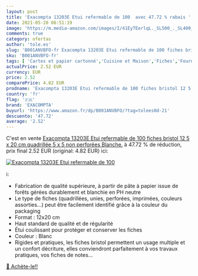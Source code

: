 ```yaml
---
layout: post
title: 'Exacompta 13203E Etui refermable de 100  avec 47.72 % rabais '
date: 2021-05-28 06:51:19
image: 'https://m.media-amazon.com/images/I/41EyTEerlqL._SL500_._SL400_.jpg'
comments: true
category: ofertas
author: 'tole.es'
slug: 'B001ANVBFO-fr Exacompta 13203E Etui refermable de 100 fiches bristol 12...'
sku: 'B001ANVBFO-fr'
tags: [ 'Cartes et papier cartonné','Cuisine et Maison','Fiches','Fournitures de bureau','Loisirs Créatifs','Papeterie','Papier','Papiers et papeterie','exacompta', ]
actualPrice: 2.52 EUR
currency: EUR
price: 2.52
comparePrice: 4.82 EUR
prodname: 'Exacompta 13203E Etui refermable de 100 fiches bristol 12 5 x 20 cm quadrillée 5 x 5 non perforées Blanche.'
country: 'fr'
flag: '🇫🇷'
brand: 'EXACOMPTA'
buyurl: 'https://www.amazon.fr/dp/B001ANVBFO/?tag=tolees0d-21'
descuento: '47.72'
average: '2.52'
---
```


C'est en vente [Exacompta 13203E Etui refermable de 100 fiches bristol 12 5 x 20 cm quadrillée 5 x 5 non perforées Blanche.](https://www.amazon.fr/dp/B001ANVBFO/?tag=tolees0d-21)  à  47.72 % de réduction, prix final  2.52 EUR (original: 4.82 EUR) ici:

[![Exacompta 13203E Etui refermable de 100 ](https://m.media-amazon.com/images/I/41EyTEerlqL._SL500_._SL400_.jpg)](https://www.amazon.fr/dp/B001ANVBFO/?tag=tolees0d-21)

ℹ️:

- Fabrication de qualité supérieure, à partir de pâte à papier issue de forêts gérées durablement et blanchie en PH neutre
- Le type de fiches (quadrillées, unies, perforées, imprimées, couleurs assorties…) peut être facilement identifié grâce à la couleur du packaging
- Format : 12x20 cm
- Haut standard de qualité et de régularité
- Étui coulissant pour protéger et conserver les fiches
- Couleur : Blanc
- Rigides et pratiques, les fiches bristol permettent un usage multiple et un confort décriture, elles conviendront parfaitement à vos travaux pratiques, vos fiches de notes…

[🛒 Achète-le!!](https://www.amazon.fr/dp/B001ANVBFO/?tag=tolees0d-21)
